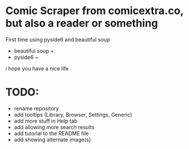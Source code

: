 # Comic Scraper from comicextra.co, but also a reader or something

First time using pyside6 and beautiful soup

- beautiful soup +
- pyside6 ~

i hope you have a nice life

# TODO:
- rename repository
- add tooltips (Library, Browser, Settings, Generic)
- add more stuff in Help tab
- add allowing more search results
- add tutorial to the README file
- add showing alternate image(s)
